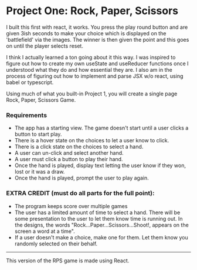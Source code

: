 # Project One: Rock, Paper, Scissors #

I built this first with react, it works. You press the play round button and are given 3ish seconds to make your choice which is displayed on the 'battlefield' via the images. The winner is then given the point and this goes on until the player selects reset.

I think I actually learned a ton going about it this way. I was inspired to figure out how to create my own useState and useReducer functions once I understood what they do and how essential they are. I also am in the process of figuring out how to implement and parse JSX w/o react, using babel or typescript.

Using much of what you built-in Project 1, you will create a single page Rock, Paper, Scissors Game.

### Requirements ###

- The app has a starting view. The game doesn't start until a user clicks a button to start play.
- There is a hover state on the choices to let a user know to click.
- There is a click state on the choices to select a hand.
- A user can un-click and select another hand.
- A user must click a button to play their hand.
- Once the hand is played, display text letting the user know if they won, lost or it was a draw.
- Once the hand is played, prompt the user to play again.

### EXTRA CREDIT (must do all parts for the full point): ###
- The program keeps score over multiple games
- The user has a limited amount of time to select a hand. There will be some presentation to the user to let them know time is running out. In the designs, the words "Rock...Paper...Scissors...Shoot!, appears on the screen a word at a time".
- If a user doesn't make a choice, make one for them. Let them know you randomly selected on their behalf.


---

This version of the RPS game is made using React. 